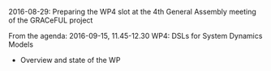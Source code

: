 2016-08-29: Preparing the WP4 slot at the 4th General Assembly meeting
  of the GRACeFUL project

From the agenda: 2016-09-15, 11.45-12.30
  WP4: DSLs for System Dynamics Models
  * Overview and state of the WP
